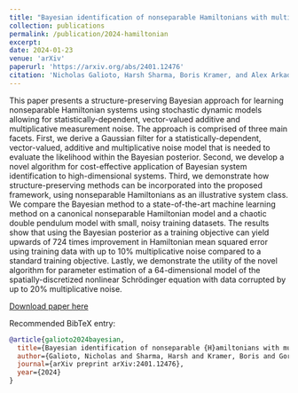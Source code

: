 ```yaml
---
title: "Bayesian identification of nonseparable Hamiltonians with multiplicative noise using deep learning and reduced-order modeling"
collection: publications
permalink: /publication/2024-hamiltonian
excerpt:
date: 2024-01-23
venue: 'arXiv'
paperurl: 'https://arxiv.org/abs/2401.12476'
citation: 'Nicholas Galioto, Harsh Sharma, Boris Kramer, and Alex Arkady Gorodetsky. Bayesian identification of nonseparable Hamiltonians with multiplicative noise using deep learning and reduced-order modeling. <i>arXiv preprint arXiv:2401.12476</i>, 2024'
---
```


This paper presents a structure-preserving Bayesian approach for learning nonseparable Hamiltonian systems using stochastic dynamic models allowing for statistically-dependent, vector-valued additive and multiplicative measurement noise. The approach is comprised of three main facets. First, we derive a Gaussian filter for a statistically-dependent, vector-valued, additive and multiplicative noise model that is needed to evaluate the likelihood within the Bayesian posterior. Second, we develop a novel algorithm for cost-effective application of Bayesian system identification to high-dimensional systems. Third, we demonstrate how structure-preserving methods can be incorporated into the proposed framework, using nonseparable Hamiltonians as an illustrative system class. We compare the Bayesian method to a state-of-the-art machine learning method on a canonical nonseparable Hamiltonian model and a chaotic double pendulum model with small, noisy training datasets. The results show that using the Bayesian posterior as a training objective can yield upwards of 724 times improvement in Hamiltonian mean squared error using training data with up to 10% multiplicative noise compared to a standard training objective. Lastly, we demonstrate the utility of the novel algorithm for parameter estimation of a 64-dimensional model of the spatially-discretized nonlinear Schrödinger equation with data corrupted by up to 20% multiplicative noise.

[Download paper here](http://ngalioto.github.io/files/galioto2024hamiltonian.pdf)

Recommended BibTeX entry:
```bibtex
@article{galioto2024bayesian,
  title={Bayesian identification of nonseparable {H}amiltonians with multiplicative noise using deep learning and reduced-order modeling},
  author={Galioto, Nicholas and Sharma, Harsh and Kramer, Boris and Gorodetsky, Alex Arkady},
  journal={arXiv preprint arXiv:2401.12476},
  year={2024}
}
```